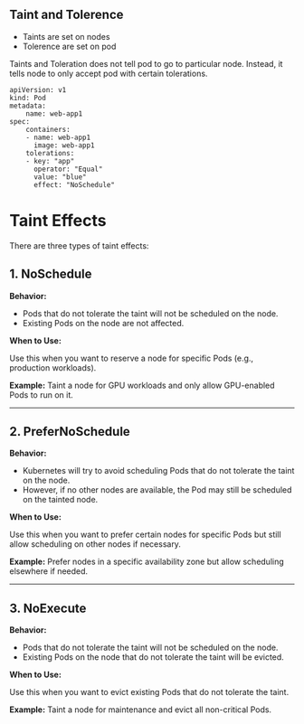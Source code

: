 ## Taint and Tolerence

- Taints are set on nodes
- Tolerence are set on pod

Taints and Toleration does not tell pod to go to particular node. Instead, it tells node to only accept pod with certain tolerations.


```
apiVersion: v1
kind: Pod
metadata:
    name: web-app1
spec:
    containers:
    - name: web-app1
      image: web-app1
    tolerations:
    - key: "app"
      operator: "Equal"
      value: "blue"
      effect: "NoSchedule"
```

# Taint Effects

There are three types of taint effects:

## 1. NoSchedule

**Behavior:**

- Pods that do not tolerate the taint will not be scheduled on the node.
- Existing Pods on the node are not affected.

**When to Use:**

Use this when you want to reserve a node for specific Pods (e.g., production workloads).

**Example:** Taint a node for GPU workloads and only allow GPU-enabled Pods to run on it.

---

## 2. PreferNoSchedule

**Behavior:**

- Kubernetes will try to avoid scheduling Pods that do not tolerate the taint on the node.
- However, if no other nodes are available, the Pod may still be scheduled on the tainted node.

**When to Use:**

Use this when you want to prefer certain nodes for specific Pods but still allow scheduling on other nodes if necessary.

**Example:** Prefer nodes in a specific availability zone but allow scheduling elsewhere if needed.

---

## 3. NoExecute

**Behavior:**

- Pods that do not tolerate the taint will not be scheduled on the node.
- Existing Pods on the node that do not tolerate the taint will be evicted.

**When to Use:**

Use this when you want to evict existing Pods that do not tolerate the taint.

**Example:** Taint a node for maintenance and evict all non-critical Pods.